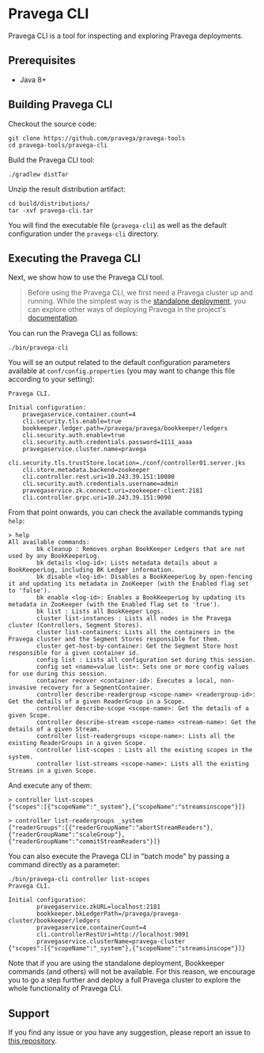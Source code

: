 <!--
Copyright (c) 2017 Dell Inc., or its subsidiaries. All Rights Reserved.

Licensed under the Apache License, Version 2.0 (the "License");
you may not use this file except in compliance with the License.
You may obtain a copy of the License at

    http://www.apache.org/licenses/LICENSE-2.0
-->
# Pravega CLI

Pravega CLI is a tool for inspecting and exploring Pravega deployments.

## Prerequisites

- Java 8+

## Building Pravega CLI

Checkout the source code:

```
git clone https://github.com/pravega/pravega-tools
cd pravega-tools/pravega-cli
```

Build the Pravega CLI tool:

```
./gradlew distTar
```

Unzip the result distribution artifact:

```
cd build/distributions/
tar -xvf pravega-cli.tar
```

You will find the executable file (`pravega-cli`) as well as the default configuration under the
`pravega-cli` directory.

## Executing the Pravega CLI

Next, we show how to use the Pravega CLI tool.

> Before using the Pravega CLI, we first need a Pravega cluster up and running. While the simplest way is the 
[standalone deployment](http://pravega.io/docs/latest/deployment/run-local/), you can explore other ways 
of deploying Pravega in the project's [documentation](http://pravega.io/docs/latest/deployment/deployment/). 

You can run the Pravega CLI as follows:
```
./bin/pravega-cli
```
You will se an output related to the default configuration parameters available at `conf/config.properties`
(you may want to change this file according to your setting):
```
Pravega CLI.

Initial configuration:
	pravegaservice.container.count=4
	cli.security.tls.enable=true
	bookkeeper.ledger.path=/pravega/pravega/bookkeeper/ledgers
	cli.security.auth.enable=true
	cli.security.auth.credentials.password=1111_aaaa
	pravegaservice.cluster.name=pravega
	cli.security.tls.trustStore.location=./conf/controller01.server.jks
	cli.store.metadata.backend=zookeeper
	cli.controller.rest.uri=10.243.39.151:10080
	cli.security.auth.credentials.username=admin
	pravegaservice.zk.connect.uri=zookeeper-client:2181
	cli.controller.grpc.uri=10.243.39.151:9090
```
From that point onwards, you can check the available commands typing `help`:
``` 
> help
All available commands:
        bk cleanup : Removes orphan BookKeeper Ledgers that are not used by any BookKeeperLog.
        bk details <log-id>: Lists metadata details about a BookKeeperLog, including BK Ledger information.
        bk disable <log-id>: Disables a BookKeeperLog by open-fencing it and updating its metadata in ZooKeeper (with the Enabled flag set to 'false').
        bk enable <log-id>: Enables a BookKeeperLog by updating its metadata in ZooKeeper (with the Enabled flag set to 'true').
        bk list : Lists all BookKeeper Logs.
        cluster list-instances : Lists all nodes in the Pravega cluster (Controllers, Segment Stores).
        cluster list-containers: Lists all the containers in the Pravega cluster and the Segment Stores responsible for them.
        cluster get-host-by-container: Get the Segment Store host responsible for a given container id.
        config list : Lists all configuration set during this session.
        config set <name=value list>: Sets one or more config values for use during this session.
        container recover <container-id>: Executes a local, non-invasive recovery for a SegmentContainer.
        controller describe-readergroup <scope-name> <readergroup-id>: Get the details of a given ReaderGroup in a Scope.
        controller describe-scope <scope-name>: Get the details of a given Scope.
        controller describe-stream <scope-name> <stream-name>: Get the details of a given Stream.
        controller list-readergroups <scope-name>: Lists all the existing ReaderGroups in a given Scope.
        controller list-scopes : Lists all the existing scopes in the system.
        controller list-streams <scope-name>: Lists all the existing Streams in a given Scope.
```
And execute any of them:
```
> controller list-scopes
{"scopes":[{"scopeName":"_system"},{"scopeName":"streamsinscope"}]}

> controller list-readergroups _system
{"readerGroups":[{"readerGroupName":"abortStreamReaders"},{"readerGroupName":"scaleGroup"},{"readerGroupName":"commitStreamReaders"}]}
```

You can also execute the Pravega CLI in "batch mode" by passing a command directly as a parameter:
```
./bin/pravega-cli controller list-scopes
Pravega CLI.

Initial configuration:
        pravegaservice.zkURL=localhost:2181
        bookkeeper.bkLedgerPath=/pravega/pravega-cluster/bookkeeper/ledgers
        pravegaservice.containerCount=4
        cli.controllerRestUri=http://localhost:9091
        pravegaservice.clusterName=pravega-cluster
{"scopes":[{"scopeName":"_system"},{"scopeName":"streamsinscope"}]}
```

Note that if you are using the standalone deployment, Bookkeeper commands (and others) will not be 
available. For this reason, we encourage you to go a step further and deploy a full Pravega cluster to 
explore the whole functionality of Pravega CLI.

## Support
If you find any issue or you have any suggestion, please report an issue to [this repository](https://github.com/pravega/pravega-tools/issues).